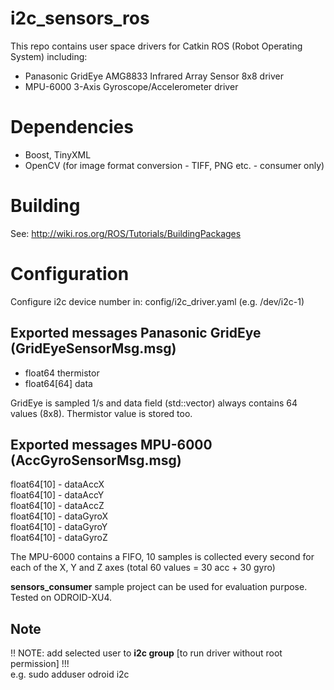 # i2c_sensors_ros 
This repo contains user space drivers for Catkin ROS (Robot Operating System) including:
- Panasonic GridEye AMG8833 Infrared Array Sensor 8x8 driver
- MPU-6000 3-Axis Gyroscope/Accelerometer driver

# Dependencies
- Boost, TinyXML
- OpenCV (for image format conversion - TIFF, PNG etc. - consumer only)

# Building

See: http://wiki.ros.org/ROS/Tutorials/BuildingPackages

# Configuration

Configure i2c device number in: config/i2c_driver.yaml (e.g. /dev/i2c-1)

## Exported messages Panasonic GridEye (GridEyeSensorMsg.msg)
- float64 thermistor
- float64[64] data 

GridEye is sampled 1/s and data field (std::vector<double>) always contains 64 values ​​(8x8). Thermistor value is stored too.

## Exported messages MPU-6000 (AccGyroSensorMsg.msg)
float64[10] - dataAccX  
float64[10] - dataAccY  
float64[10] - dataAccZ  
float64[10] - dataGyroX  
float64[10] - dataGyroY  
float64[10] - dataGyroZ  

The MPU-6000 contains a FIFO, 10 samples is collected every second for each of the X, Y and Z axes (total 60
values = 30 acc + 30 gyro)

<b>sensors_consumer</b> sample project can be used for evaluation purpose. Tested on ODROID-XU4.

## Note

!! NOTE: add selected user to <b>i2c group</b> [to run driver without root permission] !!!  
e.g. sudo adduser odroid i2c
